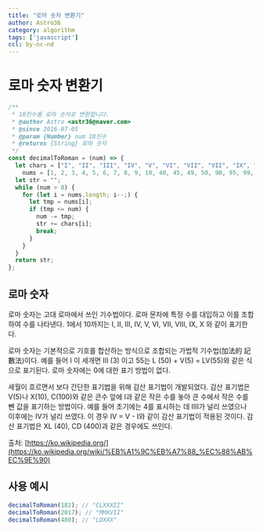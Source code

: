 ```yaml
---
title: "로마 숫자 변환기"
author: Astro36
category: algorithm
tags: ['javascript']
ccl: by-nc-nd
---
```


# 로마 숫자 변환기

```javascript
/**
 * 10진수를 로마 숫자로 변환합니다.
 * @author Astro <astr36@naver.com>
 * @since 2016-07-05
 * @param {Number} num 10진수
 * @returns {String} 로마 숫자
 */
const decimalToRoman = (num) => {
  let chars = ["I", "II", "III", "IV", "V", "VI", "VII", "VII", "IX", "X", "XL", "VL", "IL", "L", "XC", "VC", "IC", "C", "CD", "LD", "XD", "VD", "ID", "D", "CM", "LM", "XM", "VM", "IM", "M"],
    nums = [1, 2, 3, 4, 5, 6, 7, 8, 9, 10, 40, 45, 49, 50, 90, 95, 99, 100, 400, 450, 490, 495, 499, 500, 900, 950, 990, 995, 999, 1000];
  let str = "";
  while (num > 0) {
    for (let i = nums.length; i--;) {
      let tmp = nums[i];
      if (tmp <= num) {
        num -= tmp;
        str += chars[i];
        break;
      }
    }
  }
  return str;
};
```

## 로마 숫자

로마 숫자는 고대 로마에서 쓰인 기수법이다. 로마 문자에 특정 수를 대입하고 이를 조합하여 수를 나타낸다. 1에서 10까지는 I, II, III, IV, V, VI, VII, VIII, IX, X 와 같이 표기한다.

로마 숫자는 기본적으로 기호를 합산하는 방식으로 조합되는 가법적 기수법(加法的 記數法)이다. 예를 들어 I 이 세개면 III (3) 이고 55는 L (50) + V(5) = LV(55)와 같은 식으로 표기된다. 로마 숫자에는 0에 대한 표기 방법이 없다.

세월이 흐르면서 보다 간단한 표기법을 위해 감산 표기법이 개발되었다. 감산 표기법은 V(5)나 X(10), C(100)와 같은 큰수 앞에 I과 같은 작은 수를 놓아 큰 수에서 작은 수를 뺀 값을 표기하는 방법이다. 예를 들어 초기에는 4를 표시하는 데 IIII가 널리 쓰였으나 이후에는 IV가 널리 쓰였다. 이 경우 IV = V - I와 같이 감산 표기법이 적용된 것이다. 감산 표기법은 XL (40), CD (400)과 같은 경우에도 쓰인다.

출처: [https://ko.wikipedia.org/](https://ko.wikipedia.org/wiki/%EB%A1%9C%EB%A7%88_%EC%88%AB%EC%9E%90)

## 사용 예시

```javascript
decimalToRoman(182); // "CLXXXII"
decimalToRoman(2017); // "MMXVII"
decimalToRoman(480); // "LDXXX"
```
